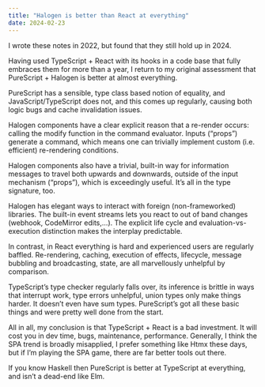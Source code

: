 ```yaml
---
title: "Halogen is better than React at everything"
date: 2024-02-23
---
```


I wrote these notes in 2022, but found that they still hold up in 2024.

Having used TypeScript + React with its hooks in a code base that fully embraces them for more than a year, I return to my original assessment that PureScript + Halogen is better at almost everything.

PureScript has a sensible, type class based notion of equality, and JavaScript/TypeScript does not, and this comes up regularly, causing both logic bugs and cache invalidation issues.

Halogen components have a clear explicit reason that  a re-render occurs: calling the modify function in the command evaluator. Inputs (“props”) generate a command, which means one can trivially implement custom (i.e. efficient) re-rendering conditions.

Halogen components also have a trivial, built-in way for information messages to travel both upwards and downwards, outside of the input mechanism (“props”), which is exceedingly useful. It’s all in the type signature, too.

Halogen has elegant ways to interact with foreign (non-frameworked) libraries. The built-in event streams lets you react to out of band changes (webhook, CodeMirror edits,…). The explicit life cycle and evaluation-vs-execution distinction makes the interplay predictable.

In contrast, in React everything is hard and experienced users are regularly baffled. Re-rendering, caching, execution of effects, lifecycle, message bubbling and broadcasting, state, are all marvellously unhelpful by comparison.

TypeScript’s type checker regularly falls over, its inference is brittle in ways that interrupt work, type errors unhelpful, union types only make things harder. It doesn’t even have sum types. PureScript’s got all these basic things and were pretty well done from the start.

All in all, my conclusion is that TypeScript + React is a bad investment. It will cost you in dev time, bugs, maintenance, performance. Generally, I think the SPA trend is broadly misapplied, I prefer something like Htmx these days, but if I’m playing the SPA game, there are far better tools out there.

If you know Haskell then PureScript is better at TypeScript at everything, and isn’t a dead-end like Elm.
